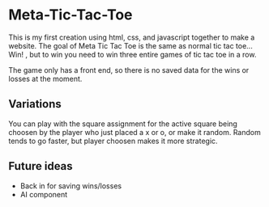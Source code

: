 # Meta-Tic-Tac-Toe

This is my first creation using html, css, and javascript together to make a website.
The goal of Meta Tic Tac Toe is the same as normal tic tac toe... Win!
, but to win you need to win three entire games of tic tac toe in a row.

The game only has a front end, so there is no saved data for the wins or losses at the moment.

## Variations

You can play with the square assignment for the active square being choosen by the player who just placed a x or o,
or make it random. Random tends to go faster, but player choosen makes it more strategic.

## Future ideas

* Back in for saving wins/losses
* AI component
